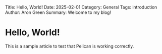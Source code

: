Title: Hello, World!
Date: 2025-02-01
Category: General
Tags: introduction
Author: Aron Green
Summary: Welcome to my blog!

# Hello, World!

This is a sample article to test that Pelican is working correctly.

